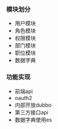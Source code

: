 ### 模块划分
- 用户模块
- 角色模块
- 权限模块
- 部门模块
- 职位模块
- 数据字典

### 功能实现
- 前端api
- oauth2
- 内部开放dubbo
- 第三方接口api
- 数据字典使用es
